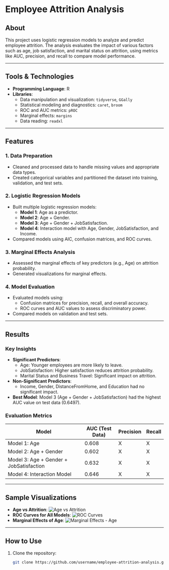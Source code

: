 # Employee Attrition Analysis

## About
This project uses logistic regression models to analyze and predict employee attrition. The analysis evaluates the impact of various factors such as age, job satisfaction, and marital status on attrition, using metrics like AUC, precision, and recall to compare model performance.

---

## Tools & Technologies
- **Programming Language**: R
- **Libraries**:
  - Data manipulation and visualization: `tidyverse`, `GGally`
  - Statistical modeling and diagnostics: `caret`, `broom`
  - ROC and AUC metrics: `pROC`
  - Marginal effects: `margins`
  - Data reading: `readxl`

---

## Features
### **1. Data Preparation**
- Cleaned and processed data to handle missing values and appropriate data types.
- Created categorical variables and partitioned the dataset into training, validation, and test sets.

### **2. Logistic Regression Models**
- Built multiple logistic regression models:
  - **Model 1**: Age as a predictor.
  - **Model 2**: Age + Gender.
  - **Model 3**: Age + Gender + JobSatisfaction.
  - **Model 4**: Interaction model with Age, Gender, JobSatisfaction, and Income.
- Compared models using AIC, confusion matrices, and ROC curves.

### **3. Marginal Effects Analysis**
- Assessed the marginal effects of key predictors (e.g., Age) on attrition probability.
- Generated visualizations for marginal effects.

### **4. Model Evaluation**
- Evaluated models using:
  - Confusion matrices for precision, recall, and overall accuracy.
  - ROC curves and AUC values to assess discriminatory power.
- Compared models on validation and test sets.

---

## Results
### **Key Insights**
- **Significant Predictors**:
  - Age: Younger employees are more likely to leave.
  - JobSatisfaction: Higher satisfaction reduces attrition probability.
  - Marital Status and Business Travel: Significant impact on attrition.
- **Non-Significant Predictors**:
  - Income, Gender, DistanceFromHome, and Education had no significant impact.
- **Best Model**: Model 3 (Age + Gender + JobSatisfaction) had the highest AUC value on test data (0.6497).

### **Evaluation Metrics**
| Model                          | AUC (Test Data) | Precision | Recall  |
|--------------------------------|-----------------|-----------|---------|
| Model 1: Age                   | 0.608           | X         | X       |
| Model 2: Age + Gender          | 0.602           | X         | X       |
| Model 3: Age + Gender + JobSatisfaction | 0.632           | X         | X       |
| Model 4: Interaction Model     | 0.646           | X         | X       |

---

## Sample Visualizations
- **Age vs Attrition**:
  ![Age vs Attrition](images/age_vs_attrition.png)
- **ROC Curves for All Models**:
  ![ROC Curves](images/roc_curves.png)
- **Marginal Effects of Age**:
  ![Marginal Effects - Age](images/marginal_effects_age.png)

---

## How to Use
1. Clone the repository:
   ```bash
   git clone https://github.com/username/employee-attrition-analysis.git

